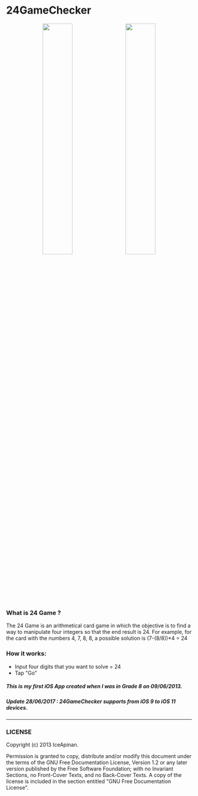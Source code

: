 # 24GameChecker

<div align="center"> <img src="http://i.imgur.com/8lk90cT.png" width="40%" hspace="10">
<img src="http://i.imgur.com/iDnbL41.png" width="40%" hspace="10"></div>

### What is 24 Game ?
The 24 Game is an arithmetical card game in which the objective is to find a way to manipulate four integers
so that the end result is 24. For example, for the card with the numbers 4, 7, 8, 8, a possible solution is (7-(8/8))*4 = 24

### How it works:
- Input four digits that you want to solve = 24
- Tap "Go"

##### This is my first iOS App created when I was in Grade 8 on 09/06/2013.
##### Update 28/06/2017 : 24GameChecker supports from iOS 9 to iOS 11 devices.

___
### LICENSE

Copyright (c) 2013 IceApinan.

Permission is granted to copy, distribute and/or modify this document under the terms of the GNU Free Documentation License, Version 1.2 or any later version published by the Free Software Foundation; with no Invariant Sections, no Front-Cover Texts, and no Back-Cover Texts. A copy of the license is included in the section entitled "GNU Free Documentation License".

